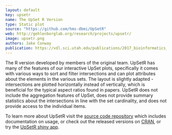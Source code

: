 ```yaml
---
layout: default
key: upsetr
name: The UpSet R Version
type: Static plot
source: "https://github.com/hms-dbmi/UpSetR"
web: http://gehlenborglab.org/research/projects/upsetr/
image: upsetr.png
authors: Jake Conway
publication: https://vdl.sci.utah.edu/publications/2017_bioinformatics_upsetr/
---
```

The R version developed by members of the original team. UpSetR has many of the features of our interactive UpSet plots, specifically it comes with various ways to sort and filter intersections and can plot attributes about the elements in the various sets. The layout is slightly adapted - intersections are plotted horizontally instead of vertically, which is beneficial for the typical aspect ratios found in papers. UpSetR does not include the aggregation features of UpSet, does not provide summary statistics about the intersections in line with the set cardinality, and does not provide access to the individual items.

To learn more about UpSetR visit the [source code repository](https://github.com/hms-dbmi/UpSetR) which includes documentation on usage, or check out the released versions on [CRAN](https://cran.r-project.org/web/packages/UpSetR/), or try the [UpSetR shiny app](https://gehlenborglab.shinyapps.io/upsetr/).